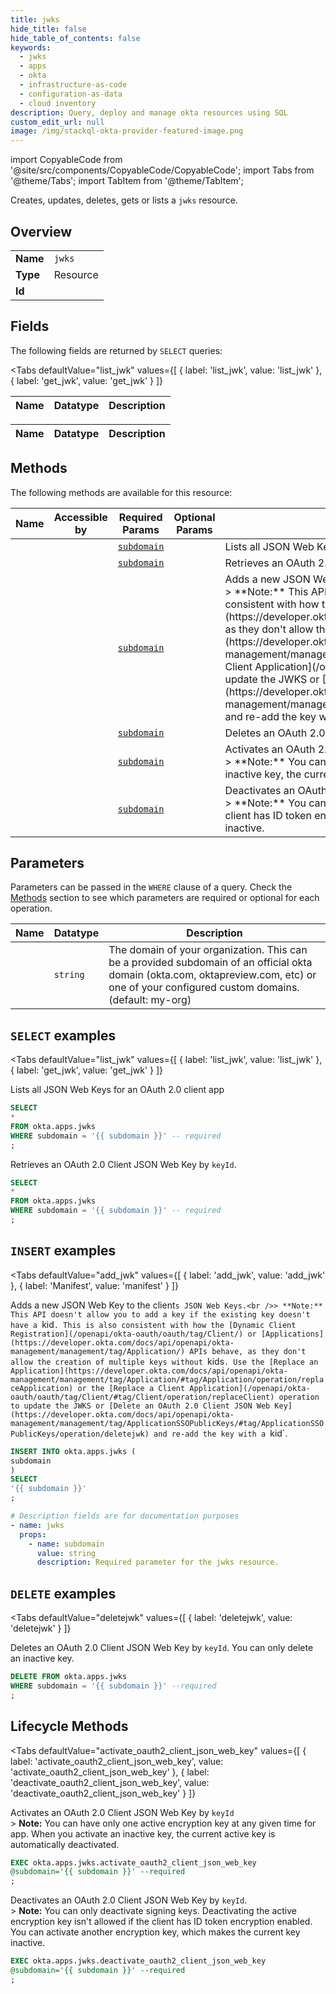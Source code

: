 ```yaml
--- 
title: jwks
hide_title: false
hide_table_of_contents: false
keywords:
  - jwks
  - apps
  - okta
  - infrastructure-as-code
  - configuration-as-data
  - cloud inventory
description: Query, deploy and manage okta resources using SQL
custom_edit_url: null
image: /img/stackql-okta-provider-featured-image.png
---
```


import CopyableCode from '@site/src/components/CopyableCode/CopyableCode';
import Tabs from '@theme/Tabs';
import TabItem from '@theme/TabItem';

Creates, updates, deletes, gets or lists a <code>jwks</code> resource.

## Overview
<table><tbody>
<tr><td><b>Name</b></td><td><code>jwks</code></td></tr>
<tr><td><b>Type</b></td><td>Resource</td></tr>
<tr><td><b>Id</b></td><td><CopyableCode code="okta.apps.jwks" /></td></tr>
</tbody></table>

## Fields

The following fields are returned by `SELECT` queries:

<Tabs
    defaultValue="list_jwk"
    values={[
        { label: 'list_jwk', value: 'list_jwk' },
        { label: 'get_jwk', value: 'get_jwk' }
    ]}
>
<TabItem value="list_jwk">

<table>
<thead>
    <tr>
    <th>Name</th>
    <th>Datatype</th>
    <th>Description</th>
    </tr>
</thead>
<tbody>
</tbody>
</table>
</TabItem>
<TabItem value="get_jwk">

<table>
<thead>
    <tr>
    <th>Name</th>
    <th>Datatype</th>
    <th>Description</th>
    </tr>
</thead>
<tbody>
</tbody>
</table>
</TabItem>
</Tabs>

## Methods

The following methods are available for this resource:

<table>
<thead>
    <tr>
    <th>Name</th>
    <th>Accessible by</th>
    <th>Required Params</th>
    <th>Optional Params</th>
    <th>Description</th>
    </tr>
</thead>
<tbody>
<tr>
    <td><a href="#list_jwk"><CopyableCode code="list_jwk" /></a></td>
    <td><CopyableCode code="select" /></td>
    <td><a href="#parameter-subdomain"><code>subdomain</code></a></td>
    <td></td>
    <td>Lists all JSON Web Keys for an OAuth 2.0 client app</td>
</tr>
<tr>
    <td><a href="#get_jwk"><CopyableCode code="get_jwk" /></a></td>
    <td><CopyableCode code="select" /></td>
    <td><a href="#parameter-subdomain"><code>subdomain</code></a></td>
    <td></td>
    <td>Retrieves an OAuth 2.0 Client JSON Web Key by `keyId`.</td>
</tr>
<tr>
    <td><a href="#add_jwk"><CopyableCode code="add_jwk" /></a></td>
    <td><CopyableCode code="insert" /></td>
    <td><a href="#parameter-subdomain"><code>subdomain</code></a></td>
    <td></td>
    <td>Adds a new JSON Web Key to the client`s JSON Web Keys.<br />> **Note:** This API doesn't allow you to add a key if the existing key doesn't have a `kid`. This is also consistent with how the [Dynamic Client Registration](/openapi/okta-oauth/oauth/tag/Client/) or [Applications](https://developer.okta.com/docs/api/openapi/okta-management/management/tag/Application/) APIs behave, as they don't allow the creation of multiple keys without `kids`. Use the [Replace an Application](https://developer.okta.com/docs/api/openapi/okta-management/management/tag/Application/#tag/Application/operation/replaceApplication) or the [Replace a Client Application](/openapi/okta-oauth/oauth/tag/Client/#tag/Client/operation/replaceClient) operation to update the JWKS or [Delete an OAuth 2.0 Client JSON Web Key](https://developer.okta.com/docs/api/openapi/okta-management/management/tag/ApplicationSSOPublicKeys/#tag/ApplicationSSOPublicKeys/operation/deletejwk) and re-add the key with a `kid`.</td>
</tr>
<tr>
    <td><a href="#deletejwk"><CopyableCode code="deletejwk" /></a></td>
    <td><CopyableCode code="delete" /></td>
    <td><a href="#parameter-subdomain"><code>subdomain</code></a></td>
    <td></td>
    <td>Deletes an OAuth 2.0 Client JSON Web Key by `keyId`. You can only delete an inactive key.</td>
</tr>
<tr>
    <td><a href="#activate_oauth2_client_json_web_key"><CopyableCode code="activate_oauth2_client_json_web_key" /></a></td>
    <td><CopyableCode code="exec" /></td>
    <td><a href="#parameter-subdomain"><code>subdomain</code></a></td>
    <td></td>
    <td>Activates an OAuth 2.0 Client JSON Web Key by `keyId`<br />&gt; **Note:** You can have only one active encryption key at any given time for app. When you activate an inactive key, the current active key is automatically deactivated.</td>
</tr>
<tr>
    <td><a href="#deactivate_oauth2_client_json_web_key"><CopyableCode code="deactivate_oauth2_client_json_web_key" /></a></td>
    <td><CopyableCode code="exec" /></td>
    <td><a href="#parameter-subdomain"><code>subdomain</code></a></td>
    <td></td>
    <td>Deactivates an OAuth 2.0 Client JSON Web Key by `keyId`.<br />&gt; **Note:** You can only deactivate signing keys. Deactivating the active encryption key isn't allowed if the client has ID token encryption enabled. You can activate another encryption key, which makes the current key inactive.</td>
</tr>
</tbody>
</table>

## Parameters

Parameters can be passed in the `WHERE` clause of a query. Check the [Methods](#methods) section to see which parameters are required or optional for each operation.

<table>
<thead>
    <tr>
    <th>Name</th>
    <th>Datatype</th>
    <th>Description</th>
    </tr>
</thead>
<tbody>
<tr id="parameter-subdomain">
    <td><CopyableCode code="subdomain" /></td>
    <td><code>string</code></td>
    <td>The domain of your organization. This can be a provided subdomain of an official okta domain (okta.com, oktapreview.com, etc) or one of your configured custom domains. (default: my-org)</td>
</tr>
</tbody>
</table>

## `SELECT` examples

<Tabs
    defaultValue="list_jwk"
    values={[
        { label: 'list_jwk', value: 'list_jwk' },
        { label: 'get_jwk', value: 'get_jwk' }
    ]}
>
<TabItem value="list_jwk">

Lists all JSON Web Keys for an OAuth 2.0 client app

```sql
SELECT
*
FROM okta.apps.jwks
WHERE subdomain = '{{ subdomain }}' -- required
;
```
</TabItem>
<TabItem value="get_jwk">

Retrieves an OAuth 2.0 Client JSON Web Key by `keyId`.

```sql
SELECT
*
FROM okta.apps.jwks
WHERE subdomain = '{{ subdomain }}' -- required
;
```
</TabItem>
</Tabs>


## `INSERT` examples

<Tabs
    defaultValue="add_jwk"
    values={[
        { label: 'add_jwk', value: 'add_jwk' },
        { label: 'Manifest', value: 'manifest' }
    ]}
>
<TabItem value="add_jwk">

Adds a new JSON Web Key to the client`s JSON Web Keys.<br />> **Note:** This API doesn't allow you to add a key if the existing key doesn't have a `kid`. This is also consistent with how the [Dynamic Client Registration](/openapi/okta-oauth/oauth/tag/Client/) or [Applications](https://developer.okta.com/docs/api/openapi/okta-management/management/tag/Application/) APIs behave, as they don't allow the creation of multiple keys without `kids`. Use the [Replace an Application](https://developer.okta.com/docs/api/openapi/okta-management/management/tag/Application/#tag/Application/operation/replaceApplication) or the [Replace a Client Application](/openapi/okta-oauth/oauth/tag/Client/#tag/Client/operation/replaceClient) operation to update the JWKS or [Delete an OAuth 2.0 Client JSON Web Key](https://developer.okta.com/docs/api/openapi/okta-management/management/tag/ApplicationSSOPublicKeys/#tag/ApplicationSSOPublicKeys/operation/deletejwk) and re-add the key with a `kid`.

```sql
INSERT INTO okta.apps.jwks (
subdomain
)
SELECT 
'{{ subdomain }}'
;
```
</TabItem>
<TabItem value="manifest">

```yaml
# Description fields are for documentation purposes
- name: jwks
  props:
    - name: subdomain
      value: string
      description: Required parameter for the jwks resource.
```
</TabItem>
</Tabs>


## `DELETE` examples

<Tabs
    defaultValue="deletejwk"
    values={[
        { label: 'deletejwk', value: 'deletejwk' }
    ]}
>
<TabItem value="deletejwk">

Deletes an OAuth 2.0 Client JSON Web Key by `keyId`. You can only delete an inactive key.

```sql
DELETE FROM okta.apps.jwks
WHERE subdomain = '{{ subdomain }}' --required
;
```
</TabItem>
</Tabs>


## Lifecycle Methods

<Tabs
    defaultValue="activate_oauth2_client_json_web_key"
    values={[
        { label: 'activate_oauth2_client_json_web_key', value: 'activate_oauth2_client_json_web_key' },
        { label: 'deactivate_oauth2_client_json_web_key', value: 'deactivate_oauth2_client_json_web_key' }
    ]}
>
<TabItem value="activate_oauth2_client_json_web_key">

Activates an OAuth 2.0 Client JSON Web Key by `keyId`<br />&gt; **Note:** You can have only one active encryption key at any given time for app. When you activate an inactive key, the current active key is automatically deactivated.

```sql
EXEC okta.apps.jwks.activate_oauth2_client_json_web_key 
@subdomain='{{ subdomain }}' --required
;
```
</TabItem>
<TabItem value="deactivate_oauth2_client_json_web_key">

Deactivates an OAuth 2.0 Client JSON Web Key by `keyId`.<br />&gt; **Note:** You can only deactivate signing keys. Deactivating the active encryption key isn't allowed if the client has ID token encryption enabled. You can activate another encryption key, which makes the current key inactive.

```sql
EXEC okta.apps.jwks.deactivate_oauth2_client_json_web_key 
@subdomain='{{ subdomain }}' --required
;
```
</TabItem>
</Tabs>
